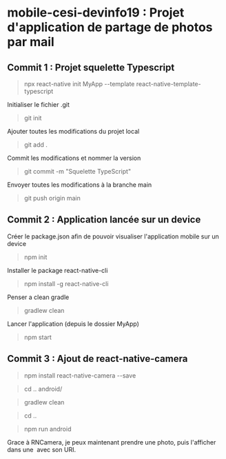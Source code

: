 # mobile-cesi-devinfo19 : Projet d'application de partage de photos par mail

## Commit 1 : Projet squelette Typescript
> npx react-native init MyApp --template react-native-template-typescript

Initialiser le fichier .git
> git init

Ajouter toutes les modifications du projet local
> git add .

Commit les modifications et nommer la version
> git commit -m "Squelette TypeScript" 

Envoyer toutes les modifications à la branche main
> git push origin main

## Commit 2 : Application lancée sur un device
Créer le package.json afin de pouvoir visualiser l'application mobile sur un device
>npm init

Installer le package react-native-cli
>npm install -g react-native-cli

Penser a clean gradle
>gradlew clean

Lancer l'application (depuis le dossier MyApp)
>npm start

## Commit 3 : Ajout de react-native-camera 
>npm install react-native-camera --save

>cd .. android/

>gradlew clean

>cd ..

>npm run android

Grace à RNCamera, je peux maintenant prendre une photo, puis l'afficher dans une <Image><Image/> avec son URI.